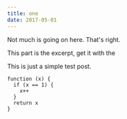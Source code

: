 ```yaml
---
title: one
date: 2017-05-01
---
```


Not much is going on here. That's right.

This part is the excerpt, get it with the

This is just a simple test post.

```javscript
function (x) {
  if (x == 1) {
    x++
  }
  return x
}
```
